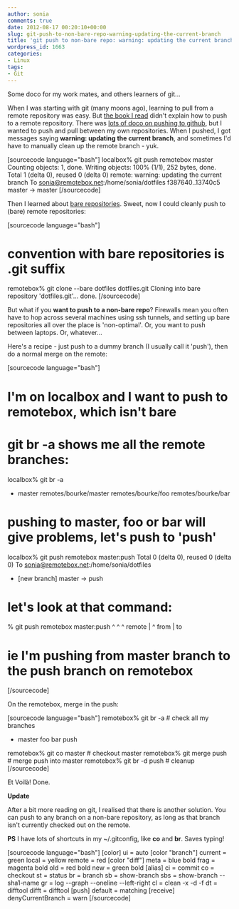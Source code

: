 ```yaml
---
author: sonia
comments: true
date: 2012-08-17 00:20:10+00:00
slug: git-push-to-non-bare-repo-warning-updating-the-current-branch
title: 'git push to non-bare repo: warning: updating the current branch'
wordpress_id: 1663
categories:
- Linux
tags:
- Git
---
```


Some doco for my work mates, and others learners of git...

When I was starting with git (many moons ago), learning to pull from a remote repository was easy. But [the book I read](http://pragprog.com/book/tsgit/pragmatic-version-control-using-git) didn't explain how to push to a remote repository. There was [lots of doco on pushing to github](https://help.github.com/), but I wanted to push and pull between my own repositories. When I pushed, I got messages saying **warning: updating the current branch**, and sometimes I'd have to manually clean up the remote branch - yuk.

[sourcecode language="bash"]
localbox% git push remotebox master
Counting objects: 1, done.
Writing objects: 100% (1/1), 252 bytes, done.
Total 1 (delta 0), reused 0 (delta 0)
remote: warning: updating the current branch
To sonia@remotebox.net:/home/sonia/dotfiles
   f387640..13740c5  master -> master
[/sourcecode]

Then I learned about [bare repositories](http://www.kernel.org/pub/software/scm/git/docs/git-clone.html). Sweet, now I could cleanly push to (bare) remote repositories:

[sourcecode language="bash"]
# convention with bare repositories is .git suffix

remotebox% git clone --bare dotfiles dotfiles.git
Cloning into bare repository 'dotfiles.git'...
done.
[/sourcecode]

But what if you **want to push to a non-bare repo**? Firewalls mean you often have to hop across several machines using ssh tunnels, and setting up bare repositories all over the place is 'non-optimal'. Or, you want to push between laptops. Or, whatever...

Here's a recipe - just push to a dummy branch (I usually call it 'push'), then do a normal merge on the remote:

[sourcecode language="bash"]
# I'm on localbox and I want to push to remotebox, which isn't bare
# git br -a shows me all the remote branches:

localbox% git br -a
* master
  remotes/bourke/master
  remotes/bourke/foo
  remotes/bourke/bar

# pushing to master, foo or bar will give problems, let's push to 'push'

localbox% git push remotebox master:push
Total 0 (delta 0), reused 0 (delta 0)
To sonia@remotebox.net:/home/sonia/dotfiles
 * [new branch]      master -> push

# let's look at that command:

% git push remotebox master:push
           ^         ^      ^
           remote    |      ^
                     from   |
                            to

# ie I'm pushing from master branch to the push branch on remotebox
[/sourcecode]

On the remotebox, merge in the push:

[sourcecode language="bash"]
remotebox% git br -a               # check all my branches
* master
  foo
  bar
  push

remotebox% git co master           # checkout master
remotebox% git merge push          # merge push into master
remotebox% git br -d push          # cleanup
[/sourcecode]

Et Voilà! Done.

**Update**

After a bit more reading on git, I realised that there is another solution. You can push to any branch on a non-bare repository, as long as that branch isn't currently checked out on the remote.

**PS** I have lots of shortcuts in my ~/.gitconfig, like **co** and **br**. Saves typing!

[sourcecode language="bash"]
[color]
    ui = auto
[color "branch"]
    current = green
    local = yellow
    remote = red
[color "diff"]
    meta = blue bold
    frag = magenta bold
    old = red bold
    new = green bold
[alias]
    ci = commit
    co = checkout
    st = status
    br = branch
    sb = show-branch
    sbs = show-branch --sha1-name
    gr = log --graph --oneline --left-right
    cl = clean -x -d -f
    dt = difftool
    difft = difftool
[push]
    default = matching
[receive]
    denyCurrentBranch = warn
[/sourcecode]
